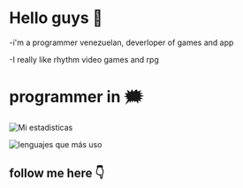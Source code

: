 # Hello guys 👋
-i'm a programmer venezuelan, deverloper of games and app

-I really like rhythm video games and rpg

# programmer in 🗯️

![Mi estadisticas](https://github-readme-stats.vercel.app/api?username=RetrogisusDEV&theme=merko&show_icons=true)

![lenguajes que más uso](https://github-readme-stats.vercel.app/api/top-langs/?username=RetrogisusDEV&langs_count=6&layout=compact&theme=merko)

## follow me here 👇

<p style="font-size:10%; background-color: rgb(10, 10, 100); color: white; border-radius: 15px;>Youtube: Retrogisus TV </p>


